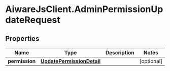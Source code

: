 # AiwareJsClient.AdminPermissionUpdateRequest

## Properties

Name | Type | Description | Notes
------------ | ------------- | ------------- | -------------
**permission** | [**UpdatePermissionDetail**](UpdatePermissionDetail.md) |  | [optional] 


